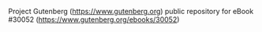 Project Gutenberg (https://www.gutenberg.org) public repository for eBook #30052 (https://www.gutenberg.org/ebooks/30052)

